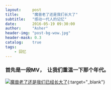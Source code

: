 ```yaml
---
layout:     post
title:      "魔兽老了还是我们长大了"
subtitle:   "感动一代人的记忆"
date:       2016-05-19 09:30:00
author:     "Asher"
header-img: "post-bg-wow.jpg"
header-mask: 0.3
catalog:    true
tags:
    - 回忆
---
```


### 首先是一段MV，　让我们重温一下那个年代。

[![魔兽老了还是我们已经长大了](http://o7d3ayvg2.bkt.clouddn.com/post-wow-old-or-our-old-video.jpg)](http://o7d3ayvg2.bkt.clouddn.com/2626347-1.mp4 "魔兽老了还是我们已经长大了"){:target="_blank"}